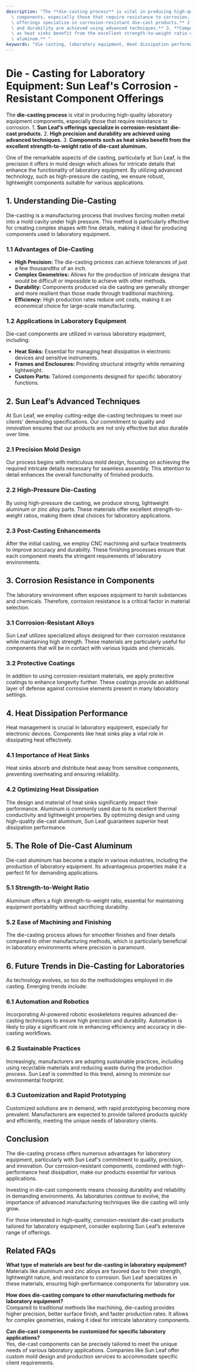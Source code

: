 ```yaml
---
description: "The **die-casting process** is vital in producing high-quality laboratory equipment\
  \ components, especially those that require resistance to corrosion. 1. **Sun Leaf’s\
  \ offerings specialize in corrosion-resistant die-cast products.** 2. **High precision\
  \ and durability are achieved using advanced techniques.** 3. **Components such\
  \ as heat sinks benefit from the excellent strength-to-weight ratio of die-cast\
  \ aluminum.** "
keywords: "die casting, laboratory equipment, Heat dissipation performance, Die-cast aluminum"
---
```

# Die - Casting for Laboratory Equipment: Sun Leaf's Corrosion - Resistant Component Offerings

The **die-casting process** is vital in producing high-quality laboratory equipment components, especially those that require resistance to corrosion. 1. **Sun Leaf’s offerings specialize in corrosion-resistant die-cast products.** 2. **High precision and durability are achieved using advanced techniques.** 3. **Components such as heat sinks benefit from the excellent strength-to-weight ratio of die-cast aluminum.** 

One of the remarkable aspects of die casting, particularly at Sun Leaf, is the precision it offers in mold design which allows for intricate details that enhance the functionality of laboratory equipment. By utilizing advanced technology, such as high-pressure die casting, we ensure robust, lightweight components suitable for various applications. 

## **1. Understanding Die-Casting**

Die-casting is a manufacturing process that involves forcing molten metal into a mold cavity under high pressure. This method is particularly effective for creating complex shapes with fine details, making it ideal for producing components used in laboratory equipment.

### **1.1 Advantages of Die-Casting**

- **High Precision:** The die-casting process can achieve tolerances of just a few thousandths of an inch. 
- **Complex Geometries:** Allows for the production of intricate designs that would be difficult or impossible to achieve with other methods.
- **Durability:** Components produced via die casting are generally stronger and more resilient than those made through traditional machining.
- **Efficiency:** High production rates reduce unit costs, making it an economical choice for large-scale manufacturing.

### **1.2 Applications in Laboratory Equipment**

Die-cast components are utilized in various laboratory equipment, including:

- **Heat Sinks:** Essential for managing heat dissipation in electronic devices and sensitive instruments.
- **Frames and Enclosures:** Providing structural integrity while remaining lightweight.
- **Custom Parts:** Tailored components designed for specific laboratory functions.

## **2. Sun Leaf’s Advanced Techniques**

At Sun Leaf, we employ cutting-edge die-casting techniques to meet our clients' demanding specifications. Our commitment to quality and innovation ensures that our products are not only effective but also durable over time.

### **2.1 Precision Mold Design**

Our process begins with meticulous mold design, focusing on achieving the required intricate details necessary for seamless assembly. This attention to detail enhances the overall functionality of finished products.

### **2.2 High-Pressure Die-Casting**

By using high-pressure die casting, we produce strong, lightweight aluminum or zinc alloy parts. These materials offer excellent strength-to-weight ratios, making them ideal choices for laboratory applications.

### **2.3 Post-Casting Enhancements**

After the initial casting, we employ CNC machining and surface treatments to improve accuracy and durability. These finishing processes ensure that each component meets the stringent requirements of laboratory environments.

## **3. Corrosion Resistance in Components**

The laboratory environment often exposes equipment to harsh substances and chemicals. Therefore, corrosion resistance is a critical factor in material selection.

### **3.1 Corrosion-Resistant Alloys**

Sun Leaf utilizes specialized alloys designed for their corrosion resistance while maintaining high strength. These materials are particularly useful for components that will be in contact with various liquids and chemicals.

### **3.2 Protective Coatings**

In addition to using corrosion-resistant materials, we apply protective coatings to enhance longevity further. These coatings provide an additional layer of defense against corrosive elements present in many laboratory settings.

## **4. Heat Dissipation Performance**

Heat management is crucial in laboratory equipment, especially for electronic devices. Components like heat sinks play a vital role in dissipating heat effectively.

### **4.1 Importance of Heat Sinks**

Heat sinks absorb and distribute heat away from sensitive components, preventing overheating and ensuring reliability. 

### **4.2 Optimizing Heat Dissipation**

The design and material of heat sinks significantly impact their performance. Aluminum is commonly used due to its excellent thermal conductivity and lightweight properties. By optimizing design and using high-quality die-cast aluminum, Sun Leaf guarantees superior heat dissipation performance.

## **5. The Role of Die-Cast Aluminum**

Die-cast aluminum has become a staple in various industries, including the production of laboratory equipment. Its advantageous properties make it a perfect fit for demanding applications.

### **5.1 Strength-to-Weight Ratio**

Aluminum offers a high strength-to-weight ratio, essential for maintaining equipment portability without sacrificing durability.

### **5.2 Ease of Machining and Finishing**

The die-casting process allows for smoother finishes and finer details compared to other manufacturing methods, which is particularly beneficial in laboratory environments where precision is paramount.

## **6. Future Trends in Die-Casting for Laboratories**

As technology evolves, so too do the methodologies employed in die casting. Emerging trends include:

### **6.1 Automation and Robotics**

Incorporating AI-powered robotic exoskeletons requires advanced die-casting techniques to ensure high precision and durability. Automation is likely to play a significant role in enhancing efficiency and accuracy in die-casting workflows.

### **6.2 Sustainable Practices**

Increasingly, manufacturers are adopting sustainable practices, including using recyclable materials and reducing waste during the production process. Sun Leaf is committed to this trend, aiming to minimize our environmental footprint.

### **6.3 Customization and Rapid Prototyping**

Customized solutions are in demand, with rapid prototyping becoming more prevalent. Manufacturers are expected to provide tailored products quickly and efficiently, meeting the unique needs of laboratory clients.

## **Conclusion**

The die-casting process offers numerous advantages for laboratory equipment, particularly with Sun Leaf's commitment to quality, precision, and innovation. Our corrosion-resistant components, combined with high-performance heat dissipation, make our products essential for various applications.

Investing in die-cast components means choosing durability and reliability in demanding environments. As laboratories continue to evolve, the importance of advanced manufacturing techniques like die casting will only grow.

For those interested in high-quality, corrosion-resistant die-cast products tailored for laboratory equipment, consider exploring Sun Leaf’s extensive range of offerings.

## Related FAQs

**What type of materials are best for die-casting in laboratory equipment?**  
Materials like aluminum and zinc alloys are favored due to their strength, lightweight nature, and resistance to corrosion. Sun Leaf specializes in these materials, ensuring high-performance components for laboratory use.

**How does die-casting compare to other manufacturing methods for laboratory equipment?**  
Compared to traditional methods like machining, die-casting provides higher precision, better surface finish, and faster production rates. It allows for complex geometries, making it ideal for intricate laboratory components.

**Can die-cast components be customized for specific laboratory applications?**  
Yes, die-cast components can be precisely tailored to meet the unique needs of various laboratory applications. Companies like Sun Leaf offer custom mold design and production services to accommodate specific client requirements.
